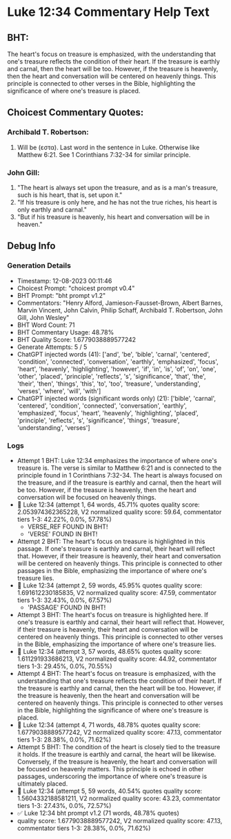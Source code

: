 # Luke 12:34 Commentary Help Text

## BHT:
The heart's focus on treasure is emphasized, with the understanding that one's treasure reflects the condition of their heart. If the treasure is earthly and carnal, then the heart will be too. However, if the treasure is heavenly, then the heart and conversation will be centered on heavenly things. This principle is connected to other verses in the Bible, highlighting the significance of where one's treasure is placed.

## Choicest Commentary Quotes:
### Archibald T. Robertson:
1.  Will be (εστα). Last word in the sentence in Luke. Otherwise like Matthew 6:21. See 1 Corinthians 7:32-34 for similar principle. 


### John Gill:
1. "The heart is always set upon the treasure, and as is a man's treasure, such is his heart, that is, set upon it."
2. "If his treasure is only here, and he has not the true riches, his heart is only earthly and carnal."
3. "But if his treasure is heavenly, his heart and conversation will be in heaven."


## Debug Info
### Generation Details
- Timestamp: 12-08-2023 00:11:46
- Choicest Prompt: "choicest prompt v0.4"
- BHT Prompt: "bht prompt v1.2"
- Commentators: "Henry Alford, Jamieson-Fausset-Brown, Albert Barnes, Marvin Vincent, John Calvin, Philip Schaff, Archibald T. Robertson, John Gill, John Wesley"
- BHT Word Count: 71
- BHT Commentary Usage: 48.78%
- BHT Quality Score: 1.6779038889577242
- Generate Attempts: 5 / 5
- ChatGPT injected words (41):
	['and', 'be', 'bible', 'carnal', 'centered', 'condition', 'connected', 'conversation', 'earthly', 'emphasized', 'focus', 'heart', 'heavenly', 'highlighting', 'however', 'if', 'in', 'is', 'of', 'on', 'one', 'other', 'placed', 'principle', 'reflects', 's', 'significance', 'that', 'the', 'their', 'then', 'things', 'this', 'to', 'too', 'treasure', 'understanding', 'verses', 'where', 'will', 'with']
- ChatGPT injected words (significant words only) (21):
	['bible', 'carnal', 'centered', 'condition', 'connected', 'conversation', 'earthly', 'emphasized', 'focus', 'heart', 'heavenly', 'highlighting', 'placed', 'principle', 'reflects', 's', 'significance', 'things', 'treasure', 'understanding', 'verses']

### Logs
- Attempt 1 BHT: Luke 12:34 emphasizes the importance of where one's treasure is. The verse is similar to Matthew 6:21 and is connected to the principle found in 1 Corinthians 7:32-34. The heart is always focused on the treasure, and if the treasure is earthly and carnal, then the heart will be too. However, if the treasure is heavenly, then the heart and conversation will be focused on heavenly things.
- 🔄 Luke 12:34 (attempt 1, 64 words, 45.71% quotes quality score: 2.053974362365228, V2 normalized quality score: 59.64, commentator tiers 1-3: 42.22%, 0.0%, 57.78%) 
	- VERSE_REF FOUND IN BHT! 
	- 'VERSE' FOUND IN BHT!
- Attempt 2 BHT: The heart's focus on treasure is highlighted in this passage. If one's treasure is earthly and carnal, their heart will reflect that. However, if their treasure is heavenly, their heart and conversation will be centered on heavenly things. This principle is connected to other passages in the Bible, emphasizing the importance of where one's treasure lies.
- 🔄 Luke 12:34 (attempt 2, 59 words, 45.95% quotes quality score: 1.691612230185835, V2 normalized quality score: 47.59, commentator tiers 1-3: 32.43%, 0.0%, 67.57%) 
	- 'PASSAGE' FOUND IN BHT!
- Attempt 3 BHT: The heart's focus on treasure is highlighted here. If one's treasure is earthly and carnal, their heart will reflect that. However, if their treasure is heavenly, their heart and conversation will be centered on heavenly things. This principle is connected to other verses in the Bible, emphasizing the importance of where one's treasure lies.
- 🔄 Luke 12:34 (attempt 3, 57 words, 48.65% quotes quality score: 1.611291933686213, V2 normalized quality score: 44.92, commentator tiers 1-3: 29.45%, 0.0%, 70.55%)
- Attempt 4 BHT: The heart's focus on treasure is emphasized, with the understanding that one's treasure reflects the condition of their heart. If the treasure is earthly and carnal, then the heart will be too. However, if the treasure is heavenly, then the heart and conversation will be centered on heavenly things. This principle is connected to other verses in the Bible, highlighting the significance of where one's treasure is placed.
- 🔄 Luke 12:34 (attempt 4, 71 words, 48.78% quotes quality score: 1.6779038889577242, V2 normalized quality score: 47.13, commentator tiers 1-3: 28.38%, 0.0%, 71.62%)
- Attempt 5 BHT: The condition of the heart is closely tied to the treasure it holds. If the treasure is earthly and carnal, the heart will be likewise. Conversely, if the treasure is heavenly, the heart and conversation will be focused on heavenly matters. This principle is echoed in other passages, underscoring the importance of where one's treasure is ultimately placed.
- 🔄 Luke 12:34 (attempt 5, 59 words, 40.54% quotes quality score: 1.5604332188581211, V2 normalized quality score: 43.23, commentator tiers 1-3: 27.43%, 0.0%, 72.57%)
- ✅ Luke 12:34 bht prompt v1.2 (71 words, 48.78% quotes)
- quality score: 1.6779038889577242, V2 normalized quality score: 47.13, commentator tiers 1-3: 28.38%, 0.0%, 71.62%)